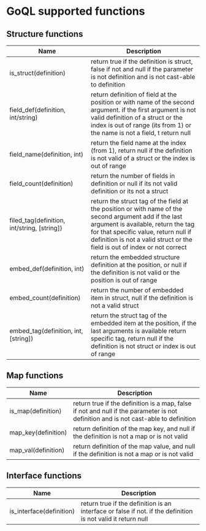 # GoQL supported functions 

## Structure functions 

| Name                                        | Description                                                                                                                                                                                                                                                       |
| ----                                        | -----------                                                                                                                                                                                                                                                       |
| is_struct(definition)                       | return true if the definition is struct, false if not and null if the parameter is not definition and is not cast-able to definition                                                                                                                              |
| field_def(definition, int/string)           | return definition of field at the position or with name of the second argument. if the first argument is not valid definition of a struct or the index is out of range (its from 1) or the name is not a field, t return null                                     |
| field_name(definition, int)                 | return the field name at the index (from 1), return null if the definition is not valid of a struct or the index is out of range                                                                                                                                  |
| field_count(definition)                     | return the number of fields in definition or null if its not valid definition or its not a struct                                                                                                                                                                 |
| filed_tag(definition, int/string, [string]) | return the struct tag of the field at the position or with name of the second argument add if the last argument is available, return the tag for that specific value, return null if definition is not a valid struct or the field is out of index or not correct |
| embed_def(definition, int)                  | return the embedded structure definition at the position, or null if the definition is not valid or the position is out of range                                                                                                                                  |
| embed_count(definition)                     | return the number of embedded item in struct, null if the definition is not a valid struct                                                                                                                                                                        |
| embed_tag(definition, int, [string])        | return the struct tag of the embedded item at the position, if the last arguments is available return specific tag, return null if the definition is not struct or index is out of range                                                                          |


## Map functions

| Name                | Description                                                                                                                         |
| ----                | -----------                                                                                                                         |
| is_map(definition)  | return true if the definition is a map, false if not and null if the parameter is not definition and is not cast-able to definition |
| map_key(definition) | return definition of the map key, and null if the definition is not a map or is not valid                                           |
| map_val(definition) | return definition of the map value, and null if the definition is not a map or is not valid                                         |


## Interface functions 

| Name                     | Description                                                                                                  |
| ----                     | -----------                                                                                                  |
| is_interface(definition) | return true if the definition is an interface or false if not. if the definition is not valid it return null |
